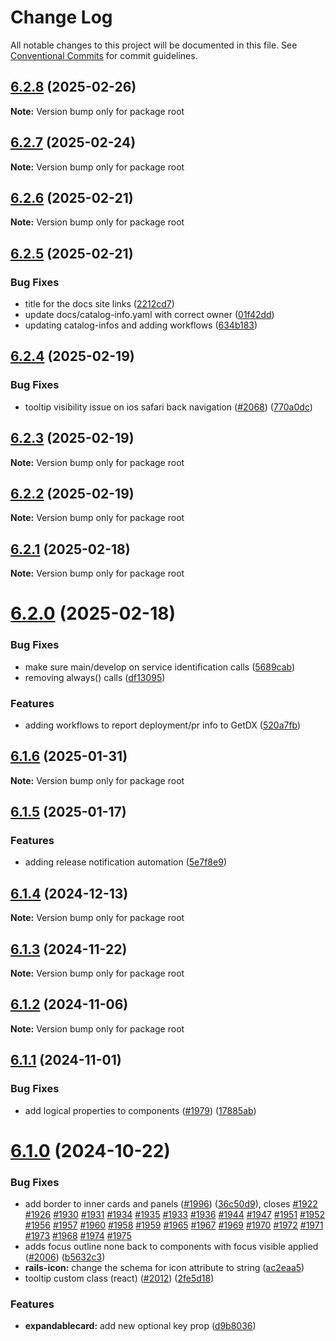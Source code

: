 # Change Log

All notable changes to this project will be documented in this file.
See [Conventional Commits](https://conventionalcommits.org) for commit guidelines.

## [6.2.8](https://github.com/Kajabi/sage-lib/compare/v6.2.7...v6.2.8) (2025-02-26)

**Note:** Version bump only for package root





## [6.2.7](https://github.com/Kajabi/sage-lib/compare/v6.2.6...v6.2.7) (2025-02-24)

**Note:** Version bump only for package root





## [6.2.6](https://github.com/Kajabi/sage-lib/compare/v6.2.5...v6.2.6) (2025-02-21)

**Note:** Version bump only for package root





## [6.2.5](https://github.com/Kajabi/sage-lib/compare/v6.2.4...v6.2.5) (2025-02-21)


### Bug Fixes

* title for the docs site links ([2212cd7](https://github.com/Kajabi/sage-lib/commit/2212cd7b9e151ea83b68d4cd085a0a5949db4740))
* update docs/catalog-info.yaml with correct owner ([01f42dd](https://github.com/Kajabi/sage-lib/commit/01f42dd077651e924669f4177d4cea91605f4f06))
* updating catalog-infos and adding workflows ([634b183](https://github.com/Kajabi/sage-lib/commit/634b1835f1b32a86a6c072f020edfd97f56533c6))





## [6.2.4](https://github.com/Kajabi/sage-lib/compare/v6.2.3...v6.2.4) (2025-02-19)


### Bug Fixes

* tooltip visibility issue on ios safari back navigation ([#2068](https://github.com/Kajabi/sage-lib/issues/2068)) ([770a0dc](https://github.com/Kajabi/sage-lib/commit/770a0dca9923b2d609a18e956a1714f03d7a4eeb))





## [6.2.3](https://github.com/Kajabi/sage-lib/compare/v6.2.2...v6.2.3) (2025-02-19)

**Note:** Version bump only for package root





## [6.2.2](https://github.com/Kajabi/sage-lib/compare/v6.2.1...v6.2.2) (2025-02-19)

**Note:** Version bump only for package root





## [6.2.1](https://github.com/Kajabi/sage-lib/compare/v6.2.0...v6.2.1) (2025-02-18)

**Note:** Version bump only for package root





# [6.2.0](https://github.com/Kajabi/sage-lib/compare/v6.1.6...v6.2.0) (2025-02-18)


### Bug Fixes

* make sure main/develop on service identification calls ([5689cab](https://github.com/Kajabi/sage-lib/commit/5689cab8b95c177e06f502e3f73f2eeb18ac463a))
* removing always() calls ([df13095](https://github.com/Kajabi/sage-lib/commit/df13095bdc7b878bbdd7c50dc7479b57458a8d07))


### Features

* adding workflows to report deployment/pr info to GetDX ([520a7fb](https://github.com/Kajabi/sage-lib/commit/520a7fb051f5cd5e3332f283a1f18ebde96b88dc))





## [6.1.6](https://github.com/Kajabi/sage-lib/compare/v6.1.5...v6.1.6) (2025-01-31)

**Note:** Version bump only for package root





## [6.1.5](https://github.com/Kajabi/sage-lib/compare/v6.1.4...v6.1.5) (2025-01-17)


### Features

* adding release notification automation ([5e7f8e9](https://github.com/Kajabi/sage-lib/commit/5e7f8e947771582e7fbd9926318f1a6b1c71907c))





## [6.1.4](https://github.com/Kajabi/sage-lib/compare/v6.1.3...v6.1.4) (2024-12-13)

**Note:** Version bump only for package root





## [6.1.3](https://github.com/Kajabi/sage-lib/compare/v6.1.2...v6.1.3) (2024-11-22)

**Note:** Version bump only for package root





## [6.1.2](https://github.com/Kajabi/sage-lib/compare/v6.1.1...v6.1.2) (2024-11-06)

**Note:** Version bump only for package root





## [6.1.1](https://github.com/Kajabi/sage-lib/compare/v6.1.0...v6.1.1) (2024-11-01)


### Bug Fixes

* add logical properties to components ([#1979](https://github.com/Kajabi/sage-lib/issues/1979)) ([17885ab](https://github.com/Kajabi/sage-lib/commit/17885ab9c4fe4e5e7ad2499855883d03abf400ee))





# [6.1.0](https://github.com/Kajabi/sage-lib/compare/v6.0.0...v6.1.0) (2024-10-22)


### Bug Fixes

* add border to inner cards and panels ([#1996](https://github.com/Kajabi/sage-lib/issues/1996)) ([36c50d9](https://github.com/Kajabi/sage-lib/commit/36c50d9ddcb8c5f1f3677b4ad8108fa7c0c7161b)), closes [#1922](https://github.com/Kajabi/sage-lib/issues/1922) [#1926](https://github.com/Kajabi/sage-lib/issues/1926) [#1930](https://github.com/Kajabi/sage-lib/issues/1930) [#1931](https://github.com/Kajabi/sage-lib/issues/1931) [#1934](https://github.com/Kajabi/sage-lib/issues/1934) [#1935](https://github.com/Kajabi/sage-lib/issues/1935) [#1933](https://github.com/Kajabi/sage-lib/issues/1933) [#1936](https://github.com/Kajabi/sage-lib/issues/1936) [#1944](https://github.com/Kajabi/sage-lib/issues/1944) [#1947](https://github.com/Kajabi/sage-lib/issues/1947) [#1951](https://github.com/Kajabi/sage-lib/issues/1951) [#1952](https://github.com/Kajabi/sage-lib/issues/1952) [#1956](https://github.com/Kajabi/sage-lib/issues/1956) [#1957](https://github.com/Kajabi/sage-lib/issues/1957) [#1960](https://github.com/Kajabi/sage-lib/issues/1960) [#1958](https://github.com/Kajabi/sage-lib/issues/1958) [#1959](https://github.com/Kajabi/sage-lib/issues/1959) [#1965](https://github.com/Kajabi/sage-lib/issues/1965) [#1967](https://github.com/Kajabi/sage-lib/issues/1967) [#1969](https://github.com/Kajabi/sage-lib/issues/1969) [#1970](https://github.com/Kajabi/sage-lib/issues/1970) [#1972](https://github.com/Kajabi/sage-lib/issues/1972) [#1971](https://github.com/Kajabi/sage-lib/issues/1971) [#1973](https://github.com/Kajabi/sage-lib/issues/1973) [#1968](https://github.com/Kajabi/sage-lib/issues/1968) [#1974](https://github.com/Kajabi/sage-lib/issues/1974) [#1975](https://github.com/Kajabi/sage-lib/issues/1975)
* adds focus outline none back to components with focus visible applied ([#2006](https://github.com/Kajabi/sage-lib/issues/2006)) ([b5632c3](https://github.com/Kajabi/sage-lib/commit/b5632c3c19e08d3f72fa63500cd9de9bc7b209bf))
* **rails-icon:** change the schema for icon attribute to string ([ac2eaa5](https://github.com/Kajabi/sage-lib/commit/ac2eaa549ca3ef9d75e7b65ffe4280d5ffcd2f28))
* tooltip custom class (react) ([#2012](https://github.com/Kajabi/sage-lib/issues/2012)) ([2fe5d18](https://github.com/Kajabi/sage-lib/commit/2fe5d18ad886986b9f3dbdc212d96b8e921e3337))


### Features

* **expandablecard:** add new optional key prop ([d9b8036](https://github.com/Kajabi/sage-lib/commit/d9b803616bc5227960d81774996e1ae30d807881))
